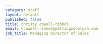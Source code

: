 ```yaml
---
category: staff
layout: default
published: false
title: christy cowell-rinkol
email: Ccowell-rinkol@pettingzooplush.com
job_title: Managing Director of Sales
---
```

